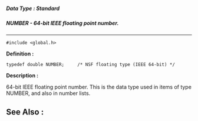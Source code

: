 ##### Data Type : Standard
##### NUMBER - 64-bit IEEE floating point number.
---
```
#include <global.h>
```

**Definition :**
```
typedef double NUMBER;     /* NSF floating type (IEEE 64-bit) */
```

**Description :**

64-bit IEEE floating point number.  This is the data type used in items of type NUMBER, and also in number lists.


**See Also :**
---

